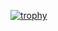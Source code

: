 [![trophy](https://github-profile-trophy.vercel.app/?片平悠太=ryo-ma)](https://github.com/ryo-ma/github-profile-trophy)
